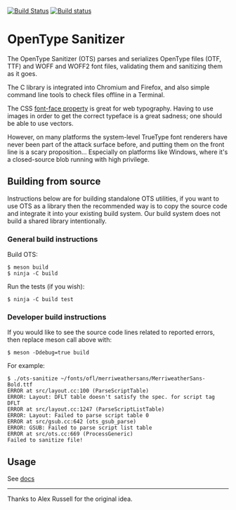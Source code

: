[![Build Status](https://travis-ci.org/khaledhosny/ots.svg?branch=master)](https://travis-ci.org/khaledhosny/ots)
[![Build status](https://ci.appveyor.com/api/projects/status/0l9ms6g47corescm?svg=true)](https://ci.appveyor.com/project/khaledhosny/ots)

OpenType Sanitizer
==================

The OpenType Sanitizer (OTS) parses and serializes OpenType files (OTF, TTF)
and WOFF and WOFF2 font files, validating them and sanitizing them as it goes.

The C library is integrated into Chromium and Firefox, and also simple
command line tools to check files offline in a Terminal.

The CSS [font-face property][1] is great for web typography. Having to use images
in order to get the correct typeface is a great sadness; one should be able to
use vectors.

However, on many platforms the system-level TrueType font renderers have never
been part of the attack surface before, and putting them on the front line is
a scary proposition... Especially on platforms like Windows, where it's a
closed-source blob running with high privilege.

Building from source
--------------------

Instructions below are for building standalone OTS utilities, if you want to
use OTS as a library then the recommended way is to copy the source code and
integrate it into your existing build system. Our build system does not build a
shared library intentionally.

### General build instructions

Build OTS:

    $ meson build
    $ ninja -C build

Run the tests (if you wish):

    $ ninja -C build test

### Developer build instructions

If you would like to see the source code lines related to reported errors, then
replace meson call above with:

    $ meson -Ddebug=true build

For example:

    $ ./ots-sanitize ~/fonts/ofl/merriweathersans/MerriweatherSans-Bold.ttf
    ERROR at src/layout.cc:100 (ParseScriptTable)
    ERROR: Layout: DFLT table doesn't satisfy the spec. for script tag DFLT
    ERROR at src/layout.cc:1247 (ParseScriptListTable)
    ERROR: Layout: Failed to parse script table 0
    ERROR at src/gsub.cc:642 (ots_gsub_parse)
    ERROR: GSUB: Failed to parse script list table
    ERROR at src/ots.cc:669 (ProcessGeneric)
    Failed to sanitize file!

Usage
-----

See [docs](docs)

* * *

Thanks to Alex Russell for the original idea.

[1]: http://www.w3.org/TR/CSS2/fonts.html#font-descriptions
